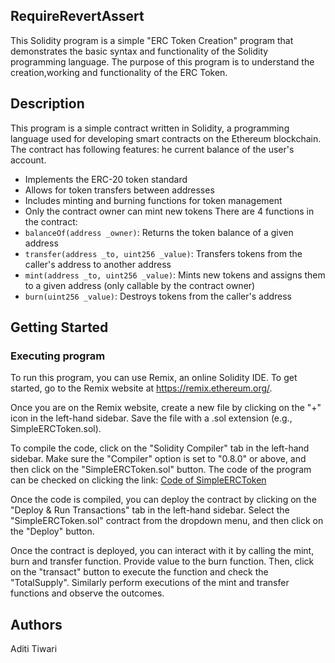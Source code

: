 ## RequireRevertAssert

This Solidity program is a simple "ERC Token Creation" program that demonstrates the basic syntax and functionality of the Solidity programming language. The purpose of this program is to understand the creation,working and functionality of the ERC Token.

## Description

This program is a simple contract written in Solidity, a programming language used for developing smart contracts on the Ethereum blockchain. The contract has following features:
he current balance of the user's account.
  * Implements the ERC-20 token standard
* Allows for token transfers between addresses
* Includes minting and burning functions for token management
* Only the contract owner can mint new tokens
There are 4 functions in the contract:
* `balanceOf(address _owner)`: Returns the token balance of a given address
* `transfer(address _to, uint256 _value)`: Transfers tokens from the caller's address to another address
* `mint(address _to, uint256 _value)`: Mints new tokens and assigns them to a given address (only callable by the contract owner)
* `burn(uint256 _value)`: Destroys tokens from the caller's address
## Getting Started

### Executing program

To run this program, you can use Remix, an online Solidity IDE. To get started, go to the Remix website at https://remix.ethereum.org/.

Once you are on the Remix website, create a new file by clicking on the "+" icon in the left-hand sidebar. Save the file with a .sol extension (e.g., SimpleERCToken.sol). 

To compile the code, click on the "Solidity Compiler" tab in the left-hand sidebar. Make sure the "Compiler" option is set to "0.8.0" or above, and then click on the "SimpleERCToken.sol" button.
The code of the program can be checked on clicking the link:
[Code of SimpleERCToken](https://github.com/AdiTiw-95/ERCToken/blob/main/SimpleERCToken.sol)


Once the code is compiled, you can deploy the contract by clicking on the "Deploy & Run Transactions" tab in the left-hand sidebar. Select the "SimpleERCToken.sol" contract from the dropdown menu, and then click on the "Deploy" button.

Once the contract is deployed, you can interact with it by calling the mint, burn and transfer function. Provide value to the burn function. Then, click on the "transact" button to execute the function and check the "TotalSupply". Similarly perform executions of the mint and transfer functions and observe the outcomes.

## Authors

Aditi Tiwari
